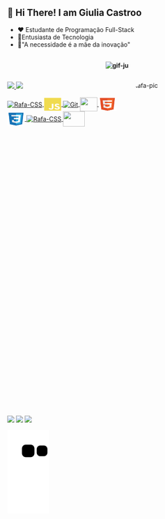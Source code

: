 ##  🎇 Hi There! I am Giulia Castroo


  - ♥ Estudante de Programação Full-Stack
  - 🤖Entusiasta de Tecnologia
  - 👾"A necessidade é a mãe da inovação"

##
<h4 align="center">
<img align="center"  height="350"  alt="gif-ju" src="https://media.giphy.com/media/NKEt9elQ5cR68/giphy.gif">


##

  <a href="https://github.com/GiuliaCastroo">
  <img height="170em" src="https://github-readme-stats.vercel.app/api?username=GiuliaCastroo&show_icons=true&theme=radical&include_all_commits=true&count_private=true"/>
  <img height="170em" src="https://github-readme-stats.vercel.app/api/top-langs/?username=GiuliaCastroo&layout=compact&langs_count=7&theme=radical"/> </h4>
               
  <img align="right" alt="Rafa-pic" height="230"  width="230"  style="border-radius:55px;" src="https://media.giphy.com/media/9xu0njpOh25X1TPz42/giphy.gif">
  
 
</div>

<div style="display: inline_block"><br>
   <img align="center" alt="Rafa-CSS" height="30" width="40" src="https://cdn.jsdelivr.net/gh/devicons/devicon/icons/java/java-original.svg">
  <img align="center" alt="Rafa-Js" height="30" width="40" src="https://raw.githubusercontent.com/devicons/devicon/master/icons/javascript/javascript-plain.svg">
  <img align="center" alt="Git" height="40" width="40" src="https://cdn.jsdelivr.net/gh/devicons/devicon/icons/git/git-plain.svg"/>
  <img align="center" alt"angular" height="32" width="40" src="https://cdn.jsdelivr.net/gh/devicons/devicon/icons/angularjs/angularjs-plain.svg"/>
  <img align="center" alt="Rafa-HTML" height="30" width="40" src="https://raw.githubusercontent.com/devicons/devicon/master/icons/html5/html5-original.svg">
  <img align="center" alt="Rafa-CSS" height="30" width="40" src="https://raw.githubusercontent.com/devicons/devicon/master/icons/css3/css3-original.svg">
  <img align="center" alt="Rafa-CSS" height="30" width="40" src="https://cdn.jsdelivr.net/gh/devicons/devicon/icons/mysql/mysql-plain-wordmark.svg">
  <img align="center" alt"spring" height="35" width="50" src="https://cdn.jsdelivr.net/gh/devicons/devicon/icons/spring/spring-original.svg"/>
  <svg viewBox="0 0 128 128">
 
 
</div>
  
  ##
  
  <div>
 
  <a href="https://www.instagram.com/callme_castro/" target="_blank"><img src="https://img.shields.io/badge/-Instagram-%23E4405F?style=for-the-badge&logo=instagram&logoColor=white" target="_blank"></a>
 <a href="   " target="_blank"><img src="https://img.shields.io/badge/Discord-7289DA?style=for-the-badge&logo=discord&logoColor=white" target="_blank"></a> 
  <a href="https://www.linkedin.com/in/maria-giulia-castro-49485a1b3/" target="_blank"><img src="https://img.shields.io/badge/-LinkedIn-%230077B5?style=for-the-badge&logo=linkedin&logoColor=white" target="_blank"></a> 
 
  
  
  ![Snake animation](https://github.com/GiuliaCastroo/GiuliaCastroo/blob/output/github-contribution-grid-snake.svg)
    
  </div>
  
  
  
  
  
  
  
  
  
  
  
  
  
  
  
  
  
  
  
